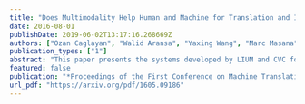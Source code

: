 ```yaml
---
title: "Does Multimodality Help Human and Machine for Translation and Image Captioning?"
date: 2016-08-01
publishDate: 2019-06-02T13:17:16.268669Z
authors: ["Ozan Caglayan", "Walid Aransa", "Yaxing Wang", "Marc Masana", "Mercedes García-Martínez", "Fethi Bougares", "Loïc Barrault", "Joost van de Weijer"]
publication_types: ["1"]
abstract: "This paper presents the systems developed by LIUM and CVC for the WMT16 Multimodal Machine Translation challenge. We explored various comparative methods, namely phrase-based systems and attentional recurrent neural networks models trained using monomodal or multimodal data. We also performed a human evaluation in order to estimate the usefulness of multimodal data for human machine translation and image description generation. Our systems obtained the best results for both tasks according to the automatic evaluation metrics BLEU and METEOR."
featured: false
publication: "*Proceedings of the First Conference on Machine Translation*"
url_pdf: "https://arxiv.org/pdf/1605.09186"
---
```


